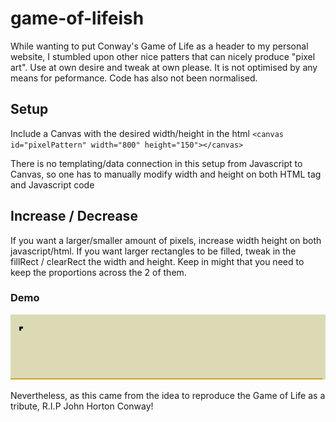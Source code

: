 # game-of-lifeish
While wanting to put Conway's Game of Life as a header to my personal website, I stumbled upon other nice patters that can nicely produce "pixel art".
Use at own desire and tweak at own please. It is not optimised by any means for peformance. Code has also not been normalised.

## Setup
Include a Canvas with the desired width/height in the html
`<canvas id="pixelPattern" width="800" height="150"></canvas>`

There is no templating/data connection in this setup from Javascript to Canvas, so one has to manually modify width and height on both HTML tag and Javascript code

## Increase / Decrease

If you want a larger/smaller amount of pixels, increase width height on both javascript/html.
If you want larger rectangles to be filled, tweak in the fillRect / clearRect the width and height.
Keep in might that you need to keep the proportions across the 2 of them.

### Demo
![Pixel propagation](gameofLifeish.gif)

Nevertheless, as this came from the idea to reproduce the Game of Life as a tribute, R.I.P John Horton Conway!
